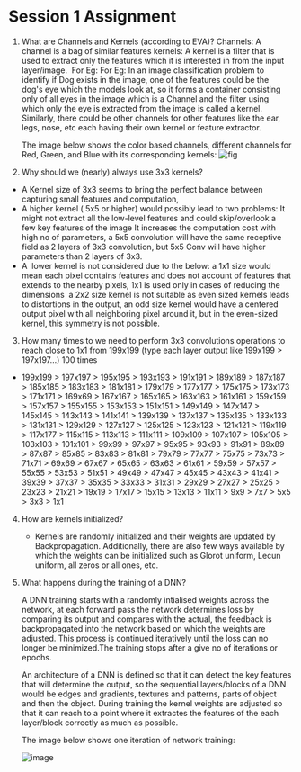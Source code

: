 # Session 1 Assignment

1. What are Channels and Kernels (according to EVA)?
	Channels: A channel is a bag of similar features
	kernels: A kernel is a filter that is used to extract only the features which it is interested in from the input layer/image. 
	For Eg: For Eg: In an image classification problem to identify if Dog exists in the image, one of the features could be the dog's eye which the models look at, so it forms a container consisting only of all eyes in the image which is a Channel and the filter using which only the eye is extracted from the image is called a kernel. Similarly, there could be other channels for other features like the ear, legs, nose, etc each having their own kernel or feature extractor.

	The image below shows the color based channels, different channels for Red, Green, and Blue with its corresponding kernels:
	![fig](https://pylessons.com/static/images/CNN-tutorials/CNN-tutorial-introduction/Figure_7.gif)

2. Why should we (nearly) always use 3x3 kernels? 
- A Kernel size of 3x3 seems to bring the perfect balance between capturing small features and computation, 
- A higher kernel ( 5x5 or higher) would possibly lead to two problems:
	It might not extract all the low-level features and could skip/overlook a few key features of the image
	It increases the computation cost with high no of parameters, a 5x5 convolution will have the same receptive field as 2 layers of 3x3 convolution, but 5x5 Conv will have higher parameters than 2 layers of 3x3.
- A  lower kernel is not considered due to the below:
	a 1x1 size would mean each pixel contains features and does not account of features that extends to the nearby pixels, 1x1 is used only in cases of reducing the dimensions 
	a 2x2 size kernel is not suitable as even sized kernels leads to distortions in the output, an odd size kernel would have a centered output pixel with all neighboring pixel around it, but in the even-sized kernel, this symmetry is not possible. 

3. How many times to we need to perform 3x3 convolutions operations to reach close to 1x1 from 199x199 (type each layer output like 199x199 > 197x197...)
100 times
- 199x199 > 197x197 > 195x195 > 193x193 > 191x191 > 189x189 > 187x187 > 185x185 > 183x183 > 181x181 > 179x179 > 177x177 > 175x175 > 173x173 > 171x171 > 169x69 >
167x167 > 165x165 > 163x163 > 161x161 > 159x159 > 157x157 > 155x155 > 153x153 > 151x151 > 149x149 > 147x147 > 145x145 > 143x143 > 141x141 > 139x139 > 137x137 >
135x135 > 133x133 > 131x131 > 129x129 > 127x127 > 125x125 > 123x123 > 121x121 > 119x119 > 117x177 > 115x115 > 113x113 > 111x111 > 109x109 > 107x107 > 105x105 >
103x103 > 101x101 > 99x99 > 97x97 > 95x95 > 93x93 > 91x91 > 89x89 > 87x87 > 85x85 > 83x83 > 81x81 > 79x79 > 77x77 > 75x75 > 73x73 > 71x71 > 69x69 > 67x67 >
65x65 > 63x63 > 61x61 > 59x59 > 57x57 > 55x55 > 53x53 > 51x51 > 49x49 > 47x47 > 45x45 > 43x43 > 41x41 > 39x39 > 37x37 > 35x35 > 33x33 > 31x31 > 29x29 >
27x27 > 25x25 > 23x23 > 21x21 > 19x19 > 17x17 > 15x15 > 13x13 > 11x11 >  9x9 > 7x7 > 5x5 > 3x3 > 1x1

4. How are kernels initialized? 
	- Kernels are randomly initialized and their weights are updated by Backpropagation. Additionally, there are also few ways available by which the weights can be initialized such as Glorot uniform, Lecun uniform, all zeros or all ones, etc.

5. What happens during the training of a DNN?

	A DNN training starts with a randomly intialised weights across the network,
	at each forward pass the network determines loss by comparing its output and compares with the actual, the feedback is backpropagated into the network based on which the weights are adjusted.
	This process is continued iteratively until the loss can no longer be minimized.The training stops after a give no of iterations or epochs.
	
	An architecture of a DNN is defined so that it can detect the key features that will determine the output, so the sequential layers/blocks of a DNN would be edges and gradients, textures and patterns, parts of object and then the object.
	During training the kernel weights are adjusted so that it can reach to a point where it extractes the features of the each layer/block correctly as much as possible.
	
	The image below shows one iteration of network training:
    
    ![image](https://machinelearningknowledge.ai/wp-content/uploads/2019/10/Backpropagation.gif)